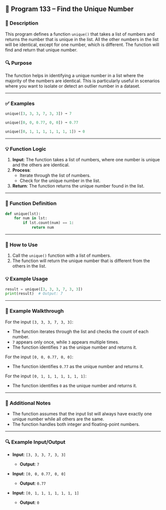 
## 📘 Program 133 – Find the Unique Number

### 📝 Description  

This program defines a function `unique()` that takes a list of numbers and returns the number that is unique in the list. All the other numbers in the list will be identical, except for one number, which is different. The function will find and return that unique number.

### 🔍 Purpose  

The function helps in identifying a unique number in a list where the majority of the numbers are identical. This is particularly useful in scenarios where you want to isolate or detect an outlier number in a dataset.

---

### ✅ Examples

```python
unique([3, 3, 3, 7, 3, 3]) ➞ 7

unique([0, 0, 0.77, 0, 0]) ➞ 0.77

unique([0, 1, 1, 1, 1, 1, 1, 1]) ➞ 0
```

---

### 💡 Function Logic

1. **Input**: The function takes a list of numbers, where one number is unique and the others are identical.
2. **Process**:
   - Iterate through the list of numbers.
   - Check for the unique number in the list.
3. **Return**: The function returns the unique number found in the list.

---

### 🧠 Function Definition

```python
def unique(lst):
    for num in lst:
        if lst.count(num) == 1:
            return num
```

---

### 🔁 How to Use

1. Call the `unique()` function with a list of numbers.
2. The function will return the unique number that is different from the others in the list.

### 💡 Example Usage

```python
result = unique([3, 3, 3, 7, 3, 3])
print(result)  # Output: 7
```

---

### 🧠 Example Walkthrough

For the input `[3, 3, 3, 7, 3, 3]`:

- The function iterates through the list and checks the count of each number.
- `7` appears only once, while `3` appears multiple times.
- The function identifies `7` as the unique number and returns it.

For the input `[0, 0, 0.77, 0, 0]`:

- The function identifies `0.77` as the unique number and returns it.

For the input `[0, 1, 1, 1, 1, 1, 1, 1]`:

- The function identifies `0` as the unique number and returns it.

---

### 🧠 Additional Notes

- The function assumes that the input list will always have exactly one unique number while all others are the same.
- The function handles both integer and floating-point numbers.

---

### 🔍 Example Input/Output

- **Input**: `[3, 3, 3, 7, 3, 3]`
  - **Output**: `7`
  
- **Input**: `[0, 0, 0.77, 0, 0]`
  - **Output**: `0.77`
  
- **Input**: `[0, 1, 1, 1, 1, 1, 1, 1]`
  - **Output**: `0`
